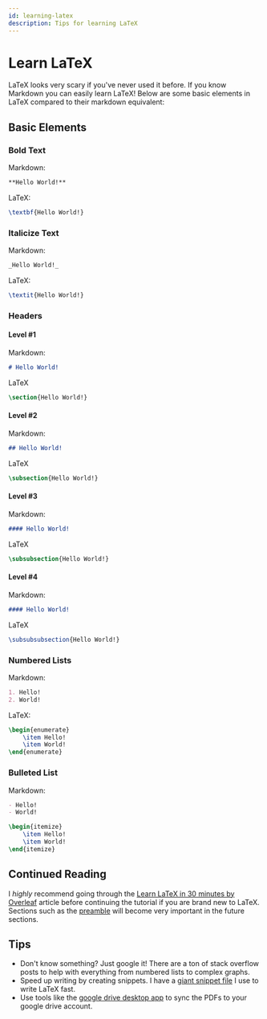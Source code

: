 ```yaml
---
id: learning-latex
description: Tips for learning LaTeX
---
```


# Learn LaTeX

LaTeX looks very scary if you've never used it before. If you know Markdown you can easily learn LaTeX! Below are some basic elements in LaTeX compared to their markdown equivalent:

## Basic Elements

### Bold Text

Markdown:

```md
**Hello World!**
```

LaTeX:

```latex
\textbf{Hello World!}
```

### Italicize Text

Markdown:

```md
_Hello World!_
```

LaTeX:

```latex
\textit{Hello World!}
```

### Headers

#### Level #1

Markdown:

```md
# Hello World!
```

LaTeX

```latex
\section{Hello World!}
```

#### Level #2

Markdown:

```md
## Hello World!
```

LaTeX

```latex
\subsection{Hello World!}
```

#### Level #3

Markdown:

```md
#### Hello World!
```

LaTeX

```latex
\subsubsection{Hello World!}
```

#### Level #4

Markdown:

```md
#### Hello World!
```

LaTeX

```latex
\subsubsubsection{Hello World!}
```

### Numbered Lists

Markdown:

```md
1. Hello!
2. World!
```

LaTeX:

```latex
\begin{enumerate}
    \item Hello!
    \item World!
\end{enumerate}
```

### Bulleted List

Markdown:

```md
- Hello!
- World!
```

```latex
\begin{itemize}
    \item Hello!
    \item World!
\end{itemize}
```

## Continued Reading

I _highly_ recommend going through the [Learn LaTeX in 30 minutes by Overleaf](https://www.overleaf.com/learn/latex/Learn_LaTeX_in_30_minutes) article before continuing the tutorial if you are brand new to LaTeX. Sections such as the [preamble](https://www.overleaf.com/learn/latex/Learn_LaTeX_in_30_minutes) will become very important in the future sections.

## Tips

- Don't know something? Just google it! There are a ton of stack overflow posts to help with everything from numbered lists to complex graphs.
- Speed up writing by creating snippets. I have a [giant snippet file](https://github.com/gleich/dots/blob/main/matt/Library/Application%20Support/Code/User/snippets/latex.json) I use to write LaTeX fast.
- Use tools like the [google drive desktop app](https://www.google.com/drive/download/) to sync the PDFs to your google drive account.
